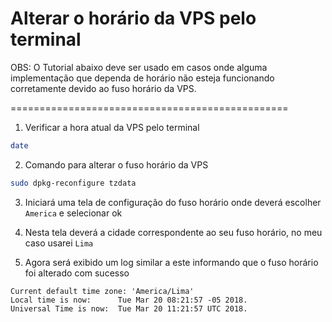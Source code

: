 # Alterar o horário da VPS pelo terminal

OBS: O Tutorial abaixo deve ser usado em casos onde alguma implementação que dependa de horário não esteja funcionando corretamente devido ao fuso horário da VPS.

================================================

1. Verificar a hora atual da VPS pelo terminal

```bash
date
```

2. Comando para alterar o fuso horário da VPS

```bash
sudo dpkg-reconfigure tzdata
```

3. Iniciará uma tela de configuração do fuso horário onde deverá escolher ```America``` e selecionar ok

4. Nesta tela deverá a cidade correspondente ao seu fuso horário, no meu caso usarei ```Lima```

5. Agora será exibido um log similar a este informando que o fuso horário foi alterado com sucesso

```Current default time zone: 'America/Lima'```  
```Local time is now:      Tue Mar 20 08:21:57 -05 2018.```  
```Universal Time is now:  Tue Mar 20 11:21:57 UTC 2018.```